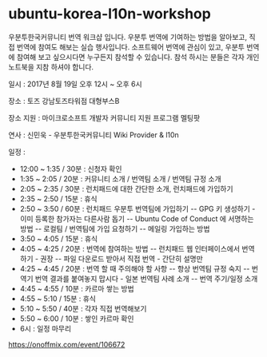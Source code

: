 # ubuntu-korea-l10n-workshop

우분투한국커뮤니티 번역 워크샵 입니다.
우분투 번역에 기여하는 방법을 알아보고, 직접 번역에 참여도 해보는 실습 행사입니다.
소프트웨어 번역에 관심이 있고, 우분투 번역에 참여해 보고 싶으시다면 누구든지 참석할 수 있습니다.
참석 하시는 분들은 각자 개인 노트북을 지참 하셔야 합니다.

일시 : 2017년 8월 19일 오후 12시 ~ 오후 6시

장소 : 토즈 강남토즈타워점 대형부스B

장소 지원 : 마이크로소프트 개발자 커뮤니티 지원 프로그램 멜팅팟

연사 : 신민욱 - 우분투한국커뮤니티 Wiki Provider & l10n

일정 :
- 12:00 ~ 1:35 / 30분 : 신청자 확인
- 1:35 ~ 2:05 / 20분 : 커뮤니티 소개 / 번역팀 소개 / 번역팀 규정 소개
- 2:05 ~ 2:35 / 30분 : 런치패드에 대한 간단한 소개, 런치패드에 가입하기
- 2:35 ~ 2:50 / 15분 : 휴식
- 2:50 ~ 3:50 / 60분 : 런치패드 우분투 번역팀에 가입하기
-- GPG 키 생성하기 - 이미 등록한 참가자는 다른사람 돕기
-- Ubuntu Code of Conduct 에 서명하는 방법
-- 로컬팀 / 번역팀에 가입 요청하기
-- 메일링 가입하는 방법
- 3:50 ~ 4:05 / 15분 : 휴식
- 4:05 ~ 4:25 / 20분 : 번역에 참여하는 방법
-- 런치패드 웹 인터페이스에서 번역하기 - 권장
-- 파일 다운로드 받아서 직접 번역 - 간단히 설명만
- 4:25 ~ 4:45 / 20분 : 번역 할 때 주의해야 할 사항
-- 항상 번역팀 규정 숙지
-- 번역기 번역 결과를 붙여놓지 맙시다 - 일본 번역팀 사례 소개
-- 번역 주기/일정 소개
- 4:45 ~ 4:55 / 10분 : 카르마 쌓는 방법
- 4:55 ~ 5:10 / 15분 : 휴식
- 5:10 ~ 5:50 / 40분 : 각자 직접 번역해보기
- 5:50 ~ 6:00 / 10분 : 쌓인 카르마 확인
- 6시 : 일정 마무리

https://onoffmix.com/event/106672
